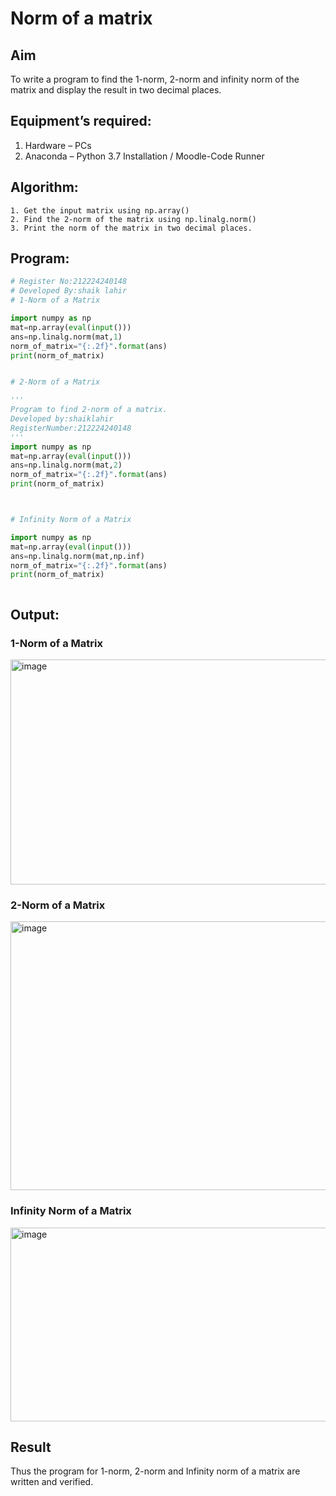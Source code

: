 # Norm of a matrix
## Aim
To write a program to find the 1-norm, 2-norm and infinity norm of the matrix and display the result in two decimal places.
## Equipment’s required:
1.	Hardware – PCs
2.	Anaconda – Python 3.7 Installation / Moodle-Code Runner
## Algorithm:
	1. Get the input matrix using np.array()   
    2. Find the 2-norm of the matrix using np.linalg.norm()
	3. Print the norm of the matrix in two decimal places.
## Program:
```Python
# Register No:212224240148
# Developed By:shaik lahir
# 1-Norm of a Matrix

import numpy as np
mat=np.array(eval(input()))
ans=np.linalg.norm(mat,1)
norm_of_matrix="{:.2f}".format(ans)
print(norm_of_matrix)


# 2-Norm of a Matrix

'''
Program to find 2-norm of a matrix.
Developed by:shaiklahir
RegisterNumber:212224240148 
'''
import numpy as np
mat=np.array(eval(input()))
ans=np.linalg.norm(mat,2)
norm_of_matrix="{:.2f}".format(ans)
print(norm_of_matrix)



# Infinity Norm of a Matrix

import numpy as np
mat=np.array(eval(input()))
ans=np.linalg.norm(mat,np.inf)
norm_of_matrix="{:.2f}".format(ans)
print(norm_of_matrix)



```
## Output:
### 1-Norm of a Matrix
<img width="1257" height="360" alt="image" src="https://github.com/user-attachments/assets/fefa9834-3a68-4f63-ab3c-b40da56feef6" />


### 2-Norm of a Matrix
<img width="1283" height="430" alt="image" src="https://github.com/user-attachments/assets/548f2384-3280-4064-9e43-48025f24a4c4" />


### Infinity Norm of a Matrix
<img width="1180" height="310" alt="image" src="https://github.com/user-attachments/assets/88889f34-d7a2-4228-8611-38e05a4eac13" />


## Result
Thus the program for 1-norm, 2-norm and Infinity norm of a matrix are written and verified.
